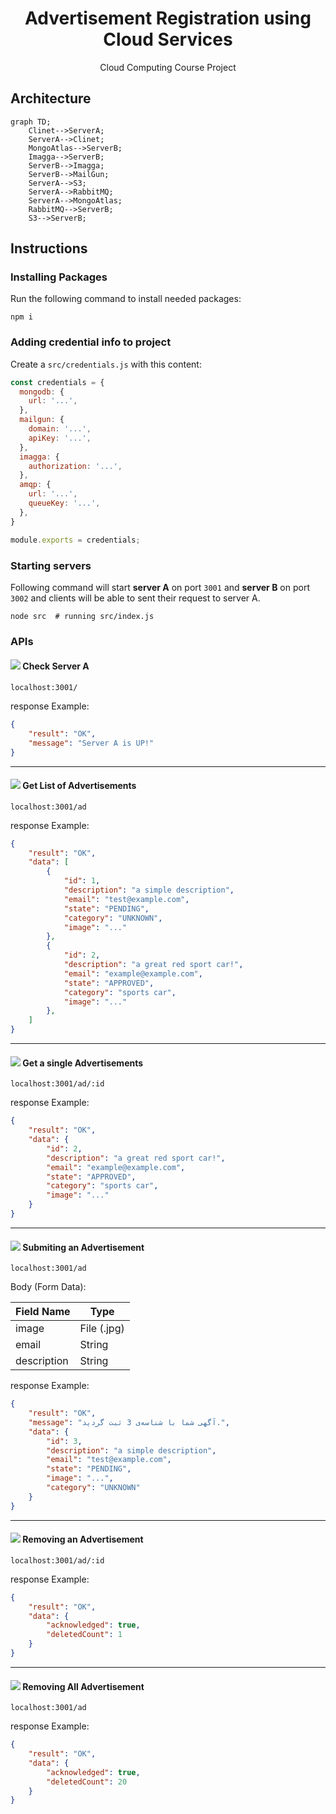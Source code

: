 <div align="center">

# Advertisement Registration using Cloud Services

Cloud Computing Course Project

</div>


## Architecture

```mermaid
graph TD;
    Clinet-->ServerA;
    ServerA-->Clinet;
    MongoAtlas-->ServerB;
    Imagga-->ServerB;
    ServerB-->Imagga;
    ServerB-->MailGun;
    ServerA-->S3;
    ServerA-->RabbitMQ;
    ServerA-->MongoAtlas;
    RabbitMQ-->ServerB;
    S3-->ServerB;
```


## Instructions

### Installing Packages

Run the following command to install needed packages:

```shell
npm i
```

### Adding credential info to project

Create a `src/credentials.js` with this content:

```javascript
const credentials = {
  mongodb: {
    url: '...',
  },
  mailgun: {
    domain: '...',
    apiKey: '...',
  },
  imagga: {
    authorization: '...',
  },
  amqp: {
    url: '...',
    queueKey: '...',
  },
}

module.exports = credentials;
```

### Starting servers

Following command will start **server A** on port `3001` and **server B** on port `3002` and 
clients will be able to sent their request to server A.

```shell
node src  # running src/index.js
```

### APIs

#### ![](https://img.shields.io/badge/-GET-darkgreen?style=flat-circle) **Check Server A**

 ```
 localhost:3001/
 ```
 

response Example:

```json
{
    "result": "OK",
    "message": "Server A is UP!"
}
```

---

#### ![](https://img.shields.io/badge/-GET-darkgreen?style=flat-circle) **Get List of Advertisements**

 ```
 localhost:3001/ad
 ```

response Example:

```json
{
    "result": "OK",
    "data": [
        {
            "id": 1,
            "description": "a simple description",
            "email": "test@example.com",
            "state": "PENDING",
            "category": "UNKNOWN",
            "image": "..."
        },
        {
            "id": 2,
            "description": "a great red sport car!",
            "email": "example@example.com",
            "state": "APPROVED",
            "category": "sports car",
            "image": "..."
        },
    ]
}
```

---

#### ![](https://img.shields.io/badge/-GET-darkgreen?style=flat-circle) **Get a single Advertisements**

 ```
 localhost:3001/ad/:id
 ```

response Example:

```json
{
    "result": "OK",
    "data": {
        "id": 2,
        "description": "a great red sport car!",
        "email": "example@example.com",
        "state": "APPROVED",
        "category": "sports car",
        "image": "..."
    }
}
```

---

#### ![](https://img.shields.io/badge/-POST-darkblue?style=flat-circle) **Submiting an Advertisement**

 ```
 localhost:3001/ad
 ```

Body (Form Data):

| Field Name  | Type        |
|-------------|-------------|
| image       | File (.jpg) |
| email       | String      |
| description | String      |

response Example:

```json
{
    "result": "OK",
    "message": "آگهی شما با شناسه‌ی 3 ثبت گردید.",
    "data": {
        "id": 3,
        "description": "a simple description",
        "email": "test@example.com",
        "state": "PENDING",
        "image": "...",
        "category": "UNKNOWN"
    }
}
```

---

#### ![](https://img.shields.io/badge/-DELETE-darkred?style=flat-circle) **Removing an Advertisement**

 ```
 localhost:3001/ad/:id
 ```

response Example:

```json
{
    "result": "OK",
    "data": {
        "acknowledged": true,
        "deletedCount": 1
    }
}
```

---

####  ![](https://img.shields.io/badge/-DELETE-darkred?style=flat-circle) **Removing All Advertisement**

 ```
 localhost:3001/ad
 ```

response Example:

```json
{
    "result": "OK",
    "data": {
        "acknowledged": true,
        "deletedCount": 20
    }
}
```

